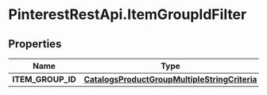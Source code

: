 # PinterestRestApi.ItemGroupIdFilter

## Properties

Name | Type | Description | Notes
------------ | ------------- | ------------- | -------------
**ITEM_GROUP_ID** | [**CatalogsProductGroupMultipleStringCriteria**](.md) |  | 


